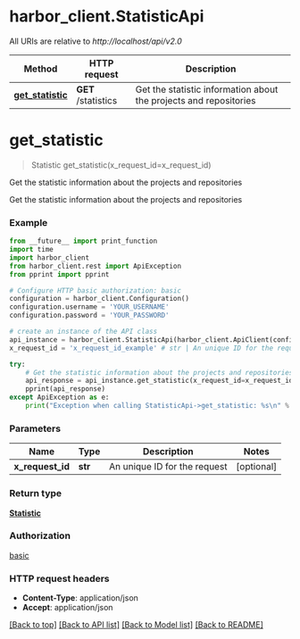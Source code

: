 # harbor_client.StatisticApi

All URIs are relative to *http://localhost/api/v2.0*

Method | HTTP request | Description
------------- | ------------- | -------------
[**get_statistic**](StatisticApi.md#get_statistic) | **GET** /statistics | Get the statistic information about the projects and repositories


# **get_statistic**
> Statistic get_statistic(x_request_id=x_request_id)

Get the statistic information about the projects and repositories

Get the statistic information about the projects and repositories

### Example
```python
from __future__ import print_function
import time
import harbor_client
from harbor_client.rest import ApiException
from pprint import pprint

# Configure HTTP basic authorization: basic
configuration = harbor_client.Configuration()
configuration.username = 'YOUR_USERNAME'
configuration.password = 'YOUR_PASSWORD'

# create an instance of the API class
api_instance = harbor_client.StatisticApi(harbor_client.ApiClient(configuration))
x_request_id = 'x_request_id_example' # str | An unique ID for the request (optional)

try:
    # Get the statistic information about the projects and repositories
    api_response = api_instance.get_statistic(x_request_id=x_request_id)
    pprint(api_response)
except ApiException as e:
    print("Exception when calling StatisticApi->get_statistic: %s\n" % e)
```

### Parameters

Name | Type | Description  | Notes
------------- | ------------- | ------------- | -------------
 **x_request_id** | **str**| An unique ID for the request | [optional] 

### Return type

[**Statistic**](Statistic.md)

### Authorization

[basic](../README.md#basic)

### HTTP request headers

 - **Content-Type**: application/json
 - **Accept**: application/json

[[Back to top]](#) [[Back to API list]](../README.md#documentation-for-api-endpoints) [[Back to Model list]](../README.md#documentation-for-models) [[Back to README]](../README.md)

